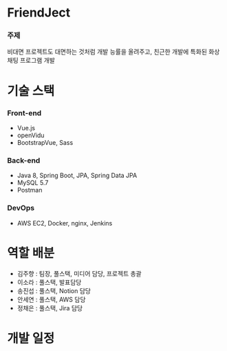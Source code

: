 # FriendJect
### 주제
비대면 프로젝트도 대면하는 것처럼 개발 능률을 올려주고, 친근한
개발에 특화된 화상 채팅 프로그램 개발
# 기술 스택
### Front-end
- Vue.js
- openVidu
- BootstrapVue, Sass
### Back-end
- Java 8, Spring Boot, JPA, Spring Data JPA
- MySQL 5.7
- Postman
### DevOps
- AWS EC2, Docker, nginx, Jenkins
# 역할 배분
- 김주향 : 팀장, 풀스택, 미디어 담당, 프로젝트 총괄
- 이소라 : 풀스택, 발표담당
- 송진섭 : 풀스택, Notion 담당
- 안세연 : 풀스택, AWS 담당
- 정채은 : 풀스택, Jira 담당
# 개발 일정
